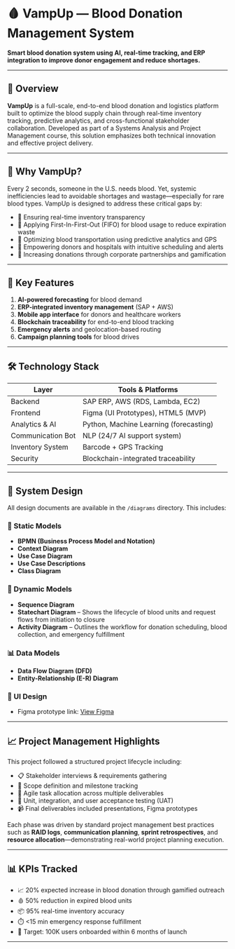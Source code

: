 # 🩸 VampUp — Blood Donation Management System

**Smart blood donation system using AI, real-time tracking, and ERP integration to improve donor engagement and reduce shortages.**

---

## 📘 Overview

**VampUp** is a full-scale, end-to-end blood donation and logistics platform built to optimize the blood supply chain through real-time inventory tracking, predictive analytics, and cross-functional stakeholder collaboration. Developed as part of a Systems Analysis and Project Management course, this solution emphasizes both technical innovation and effective project delivery.

---

## 🚨 Why VampUp?

Every 2 seconds, someone in the U.S. needs blood. Yet, systemic inefficiencies lead to avoidable shortages and wastage—especially for rare blood types. VampUp is designed to address these critical gaps by:

- 🔄 Ensuring real-time inventory transparency  
- 🔁 Applying First-In-First-Out (FIFO) for blood usage to reduce expiration waste  
- 🚛 Optimizing blood transportation using predictive analytics and GPS  
- 📱 Empowering donors and hospitals with intuitive scheduling and alerts  
- 🤝 Increasing donations through corporate partnerships and gamification  

---

## 🔑 Key Features

1. **AI-powered forecasting** for blood demand  
2. **ERP-integrated inventory management** (SAP + AWS)  
3. **Mobile app interface** for donors and healthcare workers  
4. **Blockchain traceability** for end-to-end blood tracking  
5. **Emergency alerts** and geolocation-based routing  
6. **Campaign planning tools** for blood drives  

---

## 🛠️ Technology Stack

| Layer               | Tools & Platforms                      |
|---------------------|----------------------------------------|
| Backend             | SAP ERP, AWS (RDS, Lambda, EC2)        |
| Frontend            | Figma (UI Prototypes), HTML5 (MVP)     |
| Analytics & AI      | Python, Machine Learning (forecasting) |
| Communication Bot   | NLP (24/7 AI support system)           |
| Inventory System    | Barcode + GPS Tracking                 |
| Security            | Blockchain-integrated traceability     |

---

## 🧩 System Design

All design documents are available in the `/diagrams` directory. This includes:

### 📘 Static Models
- **BPMN (Business Process Model and Notation)**
- **Context Diagram**
- **Use Case Diagram**
- **Use Case Descriptions**
- **Class Diagram**

### 🔄 Dynamic Models
- **Sequence Diagram**
- **Statechart Diagram** – Shows the lifecycle of blood units and request flows from initiation to closure  
- **Activity Diagram** – Outlines the workflow for donation scheduling, blood collection, and emergency fulfillment  

### 📊 Data Models
- **Data Flow Diagram (DFD)**
- **Entity-Relationship (E-R) Diagram**

### 🎨 UI Design
- Figma prototype link: [View Figma](https://www.figma.com/design/j7FpErVLVn70Ln7XnW8tB8/VampUp?node-id=0-1)

---

## 📈 Project Management Highlights

This project followed a structured project lifecycle including:

- 📋 Stakeholder interviews & requirements gathering  
- 🎯 Scope definition and milestone tracking  
- 🔁 Agile task allocation across multiple deliverables  
- 🧪 Unit, integration, and user acceptance testing (UAT)  
- 📹 Final deliverables included presentations, Figma prototypes

Each phase was driven by standard project management best practices such as **RAID logs**, **communication planning**, **sprint retrospectives**, and **resource allocation**—demonstrating real-world project planning execution.

---

## 📊 KPIs Tracked

- 📈 20% expected increase in blood donation through gamified outreach  
- 🩸 50% reduction in expired blood units  
- 📦 95% real-time inventory accuracy  
- ⏱️ <15 min emergency response fulfillment  
- 📲 Target: 100K users onboarded within 6 months of launch  

---
